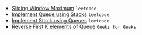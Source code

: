 - [Sliding Window Maximum](https://leetcode.com/problems/sliding-window-maximum/) `leetcode`
- [Implement Queue using Stacks](https://leetcode.com/problems/implement-queue-using-stacks/) `leetcode`
- [ Implement Stack using Queues](https://leetcode.com/problems/implement-stack-using-queues/) `leetcode`
- [Reverse First K elements of Queue](https://practice.geeksforgeeks.org/problems/reverse-first-k-elements-of-queue/) `Geeks for Geeks`
